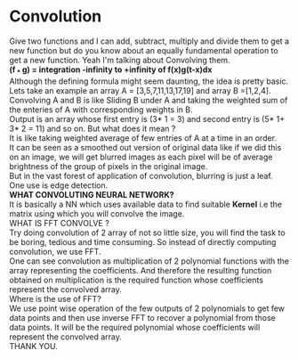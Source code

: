 # Convolution<br>
Give two functions and I can add, subtract, multiply and divide them to get a new function but do you know about an equally fundamental operation to get a new function. Yeah I'm talking about Convolving them.<br>
**(f<sub> * </sub>g) = integration -infinity to +infinity of f(x)g(t-x)dx**<br>
Although the defining formula might seem daunting, the idea is pretty basic.<br>
Lets take an example an array A = [3,5,7,11,13,17,19] and array B =[1,2,4]. Convolving A and B is like Sliding B under A and taking the weighted sum of the enteries of A with corresponding weights in B.<br> 
Output is an array whose first entry is (3* 1 = 3) and second entry is (5* 1+ 3* 2  = 11) and so on.
But what does it mean ?<br>
It is like taking weighted average of few entries of A at a time in an order.<br>
It can be seen as a smoothed out version of original data like if we did this on an image, we will get blurred images as each pixel will be of average brightness of the group of pixels in the original image.<br>
But in the vast forest of application of convolution, blurring is just a leaf.<br>
One use is edge detection.<br>
**WHAT CONVOLUTING NEURAL NETWORK?**<br>
It is basically a NN which uses available data to find suitable **Kernel** i.e the matrix using which you will convolve the image.<br>
WHAT IS FFT CONVOLVE ?<br>
Try doing convolution of 2 array of not so little size, you will find the task to be boring, tedious and time consuming. So instead of directly computing convolution, we use FFT.<br>
One can see convolution as multiplication of 2 polynomial functions with the array representing the coefficients. And therefore the resulting function obtained on multiplication is the required function whose coefficients represent the convolved array.<br>
Where is the use of FFT?<br>
We use point wise operation of the few outputs of 2 polynomials to get few data points and then use inverse FFT to recover a polynomial from those data points. It will be the required polynomial whose coefficients  will represent the convolved array.<br>
THANK YOU.<br>
